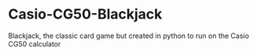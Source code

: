 # Casio-CG50-Blackjack
Blackjack, the classic card game but created in python to run on the Casio CG50 calculator
